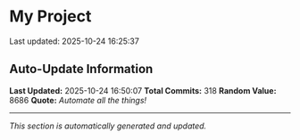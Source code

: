 # My Project


Last updated: 2025-10-24 16:25:37






























































































































































































































































































































## Auto-Update Information

**Last Updated:** 2025-10-24 16:50:07
**Total Commits:** 318
**Random Value:** 8686
**Quote:** _Automate all the things!_

---
_This section is automatically generated and updated._